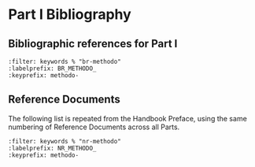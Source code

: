 # Part I Bibliography

## Bibliographic references for Part I

```{bibliography}
:filter: keywords % "br-methodo"
:labelprefix: BR_METHODO_
:keyprefix: methodo-
```

## Reference Documents

The following list is repeated from the Handbook Preface, using the same numbering of Reference Documents across all Parts.

```{bibliography}
:filter: keywords % "nr-methodo"
:labelprefix: NR_METHODO_
:keyprefix: methodo-
```